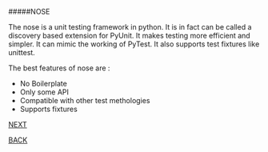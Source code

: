 #####NOSE

The nose is a unit testing framework in python. It is in fact can be called a discovery based extension for PyUnit. It makes testing more efficient and simpler. It can mimic the working of PyTest. It also supports test fixtures like unittest.

The best features of nose are :

+ No Boilerplate
+ Only some API
+ Compatible with other test methologies
+ Supports fixtures





[NEXT](https://github.com/hariniiyer/CSCI-5828_Presentation2_Testing-Frameworks/blob/master/nosecode.md)

[BACK](https://github.com/hariniiyer/CSCI-5828_Presentation2_Testing-Frameworks/blob/master/unittestcode.md)
